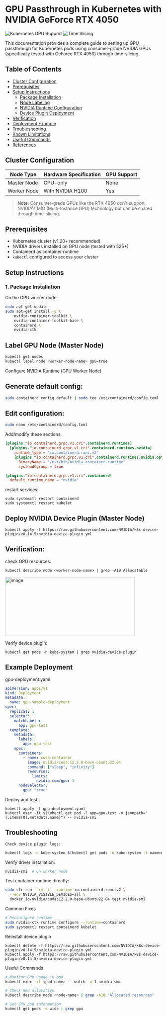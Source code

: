 # GPU Passthrough in Kubernetes with NVIDIA GeForce RTX 4050

![Kubernetes GPU Support](https://img.shields.io/badge/GPU-Kubernetes%20Supported-brightgreen)
![Time Slicing](https://img.shields.io/badge/GPU%20Sharing-Time%20Slicing-yellow)

This documentation provides a complete guide to setting up GPU passthrough for Kubernetes pods using consumer-grade NVIDIA GPUs (specifically tested with GeForce RTX 4050) through time-slicing.

## Table of Contents
- [Cluster Configuration](#cluster-configuration)
- [Prerequisites](#prerequisites)
- [Setup Instructions](#setup-instructions)
  - [Package Installation](#1-package-installation)
  - [Node Labeling](#2-node-labeling)
  - [NVIDIA Runtime Configuration](#3-nvidia-runtime-configuration)
  - [Device Plugin Deployment](#4-device-plugin-deployment)
- [Verification](#verification)
- [Deployment Example](#deployment-example)
- [Troubleshooting](#troubleshooting)
- [Known Limitations](#known-limitations)
- [Useful Commands](#useful-commands)
- [References](#references)

## Cluster Configuration

| Node Type      | Hardware Specification          | GPU Support |
|----------------|----------------------------------|-------------|
| Master Node    | CPU-only                        | None        |
| Worker Node    | With NVIDIA H100                | Yes         |

> **Note**: Consumer-grade GPUs like the RTX 4050 don't support NVIDIA's MIG (Multi-Instance GPU) technology but can be shared through time-slicing.

## Prerequisites

- Kubernetes cluster (v1.20+ recommended)
- NVIDIA drivers installed on GPU node (tested with 525+)
- Containerd as container runtime
- `kubectl` configured to access your cluster

## Setup Instructions

### 1. Package Installation

On the GPU worker node:

```bash
sudo apt-get update
sudo apt-get install -y \
    nvidia-container-toolkit \
    nvidia-container-toolkit-base \
    containerd \
    nvidia-ctk
```

## Label GPU Node (Master Node)
```bash
kubectl get nodes
kubectl label node <worker-node-name> gpu=true
```

Configure NVIDIA Runtime (GPU Worker Node)

## Generate default config:
```bash
sudo containerd config default | sudo tee /etc/containerd/config.toml
```

## Edit configuration:
```bash
sudo nano /etc/containerd/config.toml
```
Add/modify these sections:
```toml
[plugins."io.containerd.grpc.v1.cri".containerd.runtimes]
  [plugins."io.containerd.grpc.v1.cri".containerd.runtimes.nvidia]
    runtime_type = "io.containerd.runc.v2"
    [plugins."io.containerd.grpc.v1.cri".containerd.runtimes.nvidia.options]
      BinaryName = "/usr/bin/nvidia-container-runtime"
      systemdCgroup = true

[plugins."io.containerd.grpc.v1.cri".containerd]
  default_runtime_name = "nvidia"
```
restart services:
```
sudo systemctl restart containerd
sudo systemctl restart kubelet
```
## Deploy NVIDIA Device Plugin (Master Node)
```
kubectl apply -f https://raw.githubusercontent.com/NVIDIA/k8s-device-plugin/v0.14.5/nvidia-device-plugin.yml
```

## Verification:
check GPU resources:
```
kubectl describe node <worker-node-name> | grep -A10 Allocatable
```
<img width="416" height="190" alt="image" src="https://github.com/user-attachments/assets/7a8ee12e-1bf1-4dc4-91b4-74e7356164ab" />

Verify device plugin:
```
kubectl get pods -n kube-system | grep nvidia-device-plugin
```

## Example Deployment
gpu-deployment.yaml
```yaml
apiVersion: apps/v1
kind: Deployment
metadata:
  name: gpu-sample-deployment
spec:
  replicas: 1
  selector:
    matchLabels:
      app: gpu-test
  template:
    metadata:
      labels:
        app: gpu-test
    spec:
      containers:
        - name: cuda-container
          image: nvidia/cuda:12.2.0-base-ubuntu22.04
          command: ["sleep", "infinity"]
          resources:
            limits:
              nvidia.com/gpu: 1
      nodeSelector:
        gpu: "true"
```

Deploy and test:
```
kubectl apply -f gpu-deployment.yaml
kubectl exec -it $(kubectl get pod -l app=gpu-test -o jsonpath="{.items[0].metadata.name}") -- nvidia-smi
```

## Troubleshooting
    Check device plugin logs:

```bash
kubectl logs -n kube-system $(kubectl get pods -n kube-system -l name=nvidia-device-plugin-ds -o jsonpath="{.items[0].metadata.name}")
```

Verify driver installation:
```bash
nvidia-smi  # On worker node
```
Test container runtime directly:
```bash
sudo ctr run --rm -t --runtime io.containerd.runc.v2 \
  --env NVIDIA_VISIBLE_DEVICES=all \
  docker.io/nvidia/cuda:12.2.0-base-ubuntu22.04 test nvidia-smi
```

Common Fixes
```bash
# Reconfigure runtime
sudo nvidia-ctk runtime configure --runtime=containerd
sudo systemctl restart containerd kubelet
```

Reinstall device plugin
```
kubectl delete -f https://raw.githubusercontent.com/NVIDIA/k8s-device-plugin/v0.14.5/nvidia-device-plugin.yml
kubectl apply -f https://raw.githubusercontent.com/NVIDIA/k8s-device-plugin/v0.14.5/nvidia-device-plugin.yml
```

Useful Commands
```bash
# Monitor GPU usage in pod
kubectl exec -it <pod-name> -- watch -n 1 nvidia-smi

# Check GPU allocation
kubectl describe node <node-name> | grep -A10 "Allocated resources"

# Get GPU pod information
kubectl get pods -o wide | grep gpu
```
